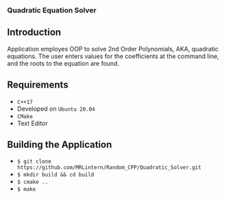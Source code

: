 ### Quadratic Equation Solver

## Introduction

Application employes OOP to solve 2nd Order Polynomials, AKA, quadratic equations.
The user enters values for the coefficients at the command line, and the roots to 
the equation are found.

## Requirements

* `C++17`
* Developed on `Ubuntu 20.04`
* `CMake`
* Text Editor
       
## Building the Application

* `$ git clone https://github.com/MRLintern/Random_CPP/Quadratic_Solver.git`
* `$ mkdir build && cd build`
* `$ cmake ..`
* `$ make`


